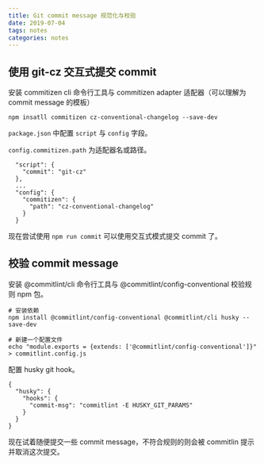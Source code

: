 ```yaml
---
title: Git commit message 规范化与校验
date: 2019-07-04
tags: notes
categories: notes
---
```



## 使用 git-cz 交互式提交 commit

安装 commitizen cli 命令行工具与 commitizen adapter 适配器（可以理解为 commit message 的模板）
```
npm insatll commitizen cz-conventional-changelog --save-dev
```

`package.json` 中配置 `script` 与 `config` 字段。

`config.commitizen.path` 为适配器名或路径。

```
  "script": {
    "commit": "git-cz"
  },
  ...
  "config": {
    "commitizen": {
      "path": "cz-conventional-changelog"
    }
  }
```

现在尝试使用 `npm run commit` 可以使用交互式模式提交 commit 了。


## 校验 commit message

安装 @commitlint/cli 命令行工具与 @commitlint/config-conventional 校验规则 npm 包。
```shell
# 安装依赖
npm install @commitlint/config-conventional @commitlint/cli husky --save-dev

# 新建一个配置文件
echo "module.exports = {extends: ['@commitlint/config-conventional']}" > commitlint.config.js
```

配置 husky git hook。
```
{
  "husky": {
    "hooks": {
      "commit-msg": "commitlint -E HUSKY_GIT_PARAMS"
    }  
  }
}
```

现在试着随便提交一些 commit message，不符合规则的则会被 commitlin 提示并取消这次提交。
